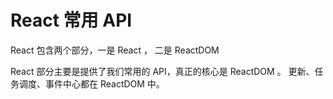 # React 常用 API

React 包含两个部分，一是 React ， 二是 ReactDOM

React 部分主要是提供了我们常用的 API，真正的核心是 ReactDOM 。 更新、任务调度、事件中心都在 ReactDOM 中。
